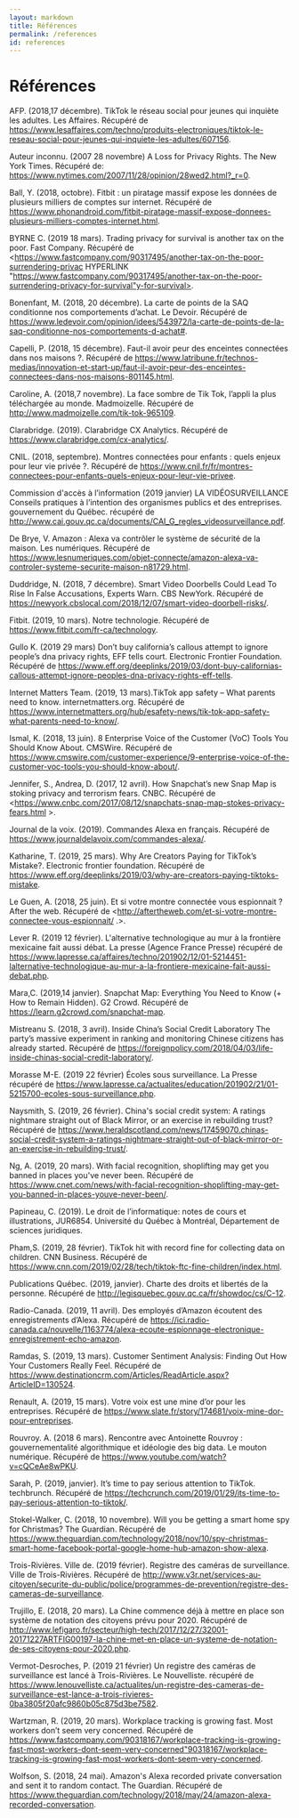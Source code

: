 ```yaml
---
layout: markdown
title: Références
permalink: /references
id: references
---
```


# Références
 
AFP. (2018,17 décembre). TikTok le réseau social pour jeunes qui inquiète les adultes. Les Affaires. Récupéré de <https://www.lesaffaires.com/techno/produits-electroniques/tiktok-le-reseau-social-pour-jeunes-qui-inquiete-les-adultes/607156>.
 
Auteur inconnu. (2007 28 novembre) A Loss for Privacy Rights. The New York Times. Récupéré de: <https://www.nytimes.com/2007/11/28/opinion/28wed2.html?_r=0>.
 
Ball, Y. (2018, octobre). Fitbit : un piratage massif expose les données de plusieurs milliers de comptes sur internet.  Récupéré de <https://www.phonandroid.com/fitbit-piratage-massif-expose-donnees-plusieurs-milliers-comptes-internet.html>.
 
BYRNE C. (2019 18 mars). Trading privacy for survival is another tax on the poor. Fast Company. Récupéré de <https://www.fastcompany.com/90317495/another-tax-on-the-poor-surrendering-privac HYPERLINK "https://www.fastcompany.com/90317495/another-tax-on-the-poor-surrendering-privacy-for-survival"y-for-survival>.
 
Bonenfant, M. (2018, 20 décembre). La carte de points de la SAQ conditionne nos comportements d’achat. Le Devoir. Récupéré de <https://www.ledevoir.com/opinion/idees/543972/la-carte-de-points-de-la-saq-conditionne-nos-comportements-d-achat#>.
 
Capelli, P. (2018, 15 décembre). Faut-il avoir peur des enceintes connectées dans nos maisons ?. Récupéré de <https://www.latribune.fr/technos-medias/innovation-et-start-up/faut-il-avoir-peur-des-enceintes-connectees-dans-nos-maisons-801145.html>.
 
Caroline, A. (2018,7 novembre). La face sombre de Tik Tok, l’appli la plus téléchargée au monde. Madmoizelle. Récupéré de <http://www.madmoizelle.com/tik-tok-965109>.
 
Clarabridge. (2019).  Clarabridge CX Analytics. Récupéré de <https://www.clarabridge.com/cx-analytics/>.
 
CNIL. (2018, septembre). Montres connectées pour enfants : quels enjeux pour leur vie privée ?. Récupéré de <https://www.cnil.fr/fr/montres-connectees-pour-enfants-quels-enjeux-pour-leur-vie-privee>.
 
Commission d'accès à l’information (2019 janvier) LA VIDÉOSURVEILLANCE Conseils pratiques à l’intention des organismes publics et des entreprises. gouvernement du Québec. récupéré de <http://www.cai.gouv.qc.ca/documents/CAI_G_regles_videosurveillance.pdf>.
 
De Brye, V. Amazon : Alexa va contrôler le système de sécurité de la maison. Les numériques. Récupéré de <https://www.lesnumeriques.com/objet-connecte/amazon-alexa-va-controler-systeme-securite-maison-n81729.html>.
 
Duddridge, N.  (2018, 7 décembre). Smart Video Doorbells Could Lead To Rise In False Accusations, Experts Warn. CBS NewYork. Récupéré de <https://newyork.cbslocal.com/2018/12/07/smart-video-doorbell-risks/>.
 
Fitbit. (2019, 10 mars). Notre technologie. Récupéré de  <https://www.fitbit.com/fr-ca/technology>.
 
Gullo K. (2019 29 mars) Don’t buy california’s callous attempt to ignore people’s dna privacy rights, EFF tells court. Electronic Frontier Foundation. Récupéré de <https://www.eff.org/deeplinks/2019/03/dont-buy-californias-callous-attempt-ignore-peoples-dna-privacy-rights-eff-tells>.
 
Internet Matters Team. (2019, 13 mars).TikTok app safety – What parents need to know. internetmatters.org. Récupéré de <https://www.internetmatters.org/hub/esafety-news/tik-tok-app-safety-what-parents-need-to-know/>.
 
Ismal, K. (2018, 13 juin). 8 Enterprise Voice of the Customer (VoC) Tools You Should Know About. CMSWire. Récupéré de <https://www.cmswire.com/customer-experience/9-enterprise-voice-of-the-customer-voc-tools-you-should-know-about/>.
 
Jennifer, S., Andrea, D. (2017, 12 avril). How Snapchat’s new Snap Map is stoking privacy and terrorism fears. CNBC. Récupéré de <https://www.cnbc.com/2017/08/12/snapchats-snap-map-stokes-privacy-fears.html    >.
 
Journal de la voix. (2019). Commandes Alexa en français. Récupéré de <https://www.journaldelavoix.com/commandes-alexa/>.
 
Katharine, T. (2019, 25 mars). Why Are Creators Paying for TikTok’s Mistake?. Electronic frontier foundation. Récupéré de <https://www.eff.org/deeplinks/2019/03/why-are-creators-paying-tiktoks-mistake>.
 
Le Guen, A. (2018, 25 juin). Et si votre montre connectée vous espionnait ?After the web. Récupéré de <http://aftertheweb.com/et-si-votre-montre-connectee-vous-espionnait/ .>.
 
Lever R. (2019 12 février). L'alternative technologique au mur à la frontière mexicaine fait aussi débat. La presse (Agence France Presse) récupéré de <https://www.lapresse.ca/affaires/techno/201902/12/01-5214451-lalternative-technologique-au-mur-a-la-frontiere-mexicaine-fait-aussi-debat.php>.
 
Mara,C. (2019,14 janvier). Snapchat Map: Everything You Need to Know (+ How to Remain Hidden). G2 Crowd. Récupéré de <https://learn.g2crowd.com/snapchat-map>.
 
Mistreanu S. (2018, 3 avril). Inside China’s Social Credit Laboratory The party’s massive experiment in ranking and monitoring Chinese citizens has already started. Récupéré de <https://foreignpolicy.com/2018/04/03/life-inside-chinas-social-credit-laboratory/>.
 
Morasse M-E. (2019 22 février) Écoles sous surveillance. La Presse récupéré de   <https://www.lapresse.ca/actualites/education/201902/21/01-5215700-ecoles-sous-surveillance.php>.
 
Naysmith, S. (2019, 26 février). China's social credit system: A ratings nightmare straight out of Black Mirror, or an exercise in rebuilding trust? Récupéré de <https://www.heraldscotland.com/news/17459070.chinas-social-credit-system-a-ratings-nightmare-straight-out-of-black-mirror-or-an-exercise-in-rebuilding-trust/>.
 
Ng, A. (2019, 20 mars). With facial recognition, shoplifting may get you banned in places you've never been. Récupéré de <https://www.cnet.com/news/with-facial-recognition-shoplifting-may-get-you-banned-in-places-youve-never-been/>.
 
Papineau, C. (2019). Le droit de l’informatique: notes de cours et illustrations, JUR6854. Université du Québec à Montréal, Département de sciences juridiques.
 
Pham,S. (2019, 28 février). TikTok hit with record fine for collecting data on children. CNN Business. Récupéré de <https://www.cnn.com/2019/02/28/tech/tiktok-ftc-fine-children/index.html>.
 
Publications Québec. (2019, janvier). Charte des droits et libertés de la personne. Récupéré de <http://legisquebec.gouv.qc.ca/fr/showdoc/cs/C-12>.
 
Radio-Canada. (2019, 11 avril). Des employés d’Amazon écoutent des enregistrements d’Alexa. Récupéré de <https://ici.radio-canada.ca/nouvelle/1163774/alexa-ecoute-espionnage-electronique-enregistrement-echo-amazon>.
 
Ramdas, S. (2019, 13 mars).  Customer Sentiment Analysis: Finding Out How Your Customers Really Feel. Récupéré de  <https://www.destinationcrm.com/Articles/ReadArticle.aspx?ArticleID=130524>.
 
Renault, A. (2019, 15 mars). Votre voix est une mine d’or pour les entreprises. Récupéré de  <https://www.slate.fr/story/174681/voix-mine-dor-pour-entreprises>.
 
Rouvroy. A. (2018 6 mars). Rencontre avec Antoinette Rouvroy : gouvernementalité algorithmique et idéologie des big data. Le mouton numérique. Récupéré de <https://www.youtube.com/watch?v=cQCeAe8wPKU>.
 
Sarah, P. (2019, janvier). It’s time to pay serious attention to TikTok. techbrunch. Récupéré de <https://techcrunch.com/2019/01/29/its-time-to-pay-serious-attention-to-tiktok/>.
 
Stokel-Walker, C. (2018, 10 novembre). Will you be getting a smart home spy for Christmas? The Guardian. Récupéré de <https://www.theguardian.com/technology/2018/nov/10/spy-christmas-smart-home-facebook-portal-google-home-hub-amazon-show-alexa>.
 
Trois-Rivières. Ville de. (2019 février). Registre des caméras de surveillance. Ville de Trois-Rivières. Récupéré de <http://www.v3r.net/services-au-citoyen/securite-du-public/police/programmes-de-prevention/registre-des-cameras-de-surveillance>.
 
Trujillo, E. (2018, 20 mars). La Chine commence déjà à mettre en place son système de notation des citoyens prévu pour 2020. Récupéré de <http://www.lefigaro.fr/secteur/high-tech/2017/12/27/32001-20171227ARTFIG00197-la-chine-met-en-place-un-systeme-de-notation-de-ses-citoyens-pour-2020.php>.
 
Vermot-Desroches, P. (2019 21 février)  Un registre des caméras de surveillance est lancé à Trois-Rivières. Le Nouvelliste. récupéré de <https://www.lenouvelliste.ca/actualites/un-registre-des-cameras-de-surveillance-est-lance-a-trois-rivieres-0ba3805f20afc9860b05c875d3be7582>.
 
Wartzman, R. (2019, 20 mars).  Workplace tracking is growing fast. Most workers don’t seem very concerned. Récupéré de <https://www.fastcompany.com/90318167/workplace-tracking-is-growing-fast-most-workers-dont-seem-very-concerned"90318167/workplace-tracking-is-growing-fast-most-workers-dont-seem-very-concerned>.
 
Wolfson, S. (2018, 24 mai). Amazon's Alexa recorded private conversation and sent it to random contact. The Guardian.  Récupéré de <https://www.theguardian.com/technology/2018/may/24/amazon-alexa-recorded-conversation>.
